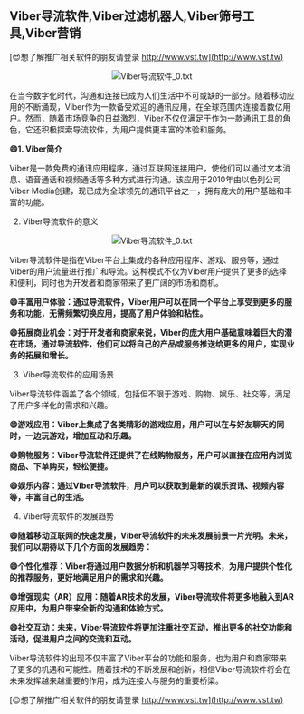 ## **Viber导流软件,Viber过滤机器人,Viber筛号工具,Viber营销**

[😍想了解推广相关软件的朋友请登录 http://www.vst.tw](http://www.vst.tw)

 <center><img src="https://vst.tw/MP4/tuiguang/png/2.png" alt="Viber导流软件_0.txt"></center>

在当今数字化时代，沟通和连接已成为人们生活中不可或缺的一部分。随着移动应用的不断涌现，Viber作为一款备受欢迎的通讯应用，在全球范围内连接着数亿用户。然而，随着市场竞争的日益激烈，Viber不仅仅满足于作为一款通讯工具的角色，它还积极探索导流软件，为用户提供更丰富的体验和服务。

**😄1. Viber简介**

Viber是一款免费的通讯应用程序，通过互联网连接用户，使他们可以通过文本消息、语音通话和视频通话等多种方式进行沟通。该应用于2010年由以色列公司Viber Media创建，现已成为全球领先的通讯平台之一，拥有庞大的用户基础和丰富的功能。

2. Viber导流软件的意义

 <center><img src="https://vst.tw/MP4/tuiguang/png/3.png" alt="Viber导流软件_0.txt"></center>

Viber导流软件是指在Viber平台上集成的各种应用程序、游戏、服务等，通过Viber的用户流量进行推广和导流。这种模式不仅为Viber用户提供了更多的选择和便利，同时也为开发者和商家带来了更广阔的市场和商机。

**😄丰富用户体验：通过导流软件，Viber用户可以在同一个平台上享受到更多的服务和功能，无需频繁切换应用，提高了用户体验和粘性。**

**😄拓展商业机会：对于开发者和商家来说，Viber的庞大用户基础意味着巨大的潜在市场，通过导流软件，他们可以将自己的产品或服务推送给更多的用户，实现业务的拓展和增长。**

3. Viber导流软件的应用场景

Viber导流软件涵盖了各个领域，包括但不限于游戏、购物、娱乐、社交等，满足了用户多样化的需求和兴趣。

**😄游戏应用：Viber上集成了各类精彩的游戏应用，用户可以在与好友聊天的同时，一边玩游戏，增加互动和乐趣。**

**😄购物服务：Viber导流软件还提供了在线购物服务，用户可以直接在应用内浏览商品、下单购买，轻松便捷。**

**😄娱乐内容：通过Viber导流软件，用户可以获取到最新的娱乐资讯、视频内容等，丰富自己的生活。**

4. Viber导流软件的发展趋势

**😄随着移动互联网的快速发展，Viber导流软件的未来发展前景一片光明。未来，我们可以期待以下几个方面的发展趋势：**

**😄个性化推荐：Viber将通过用户数据分析和机器学习等技术，为用户提供个性化的推荐服务，更好地满足用户的需求和兴趣。**

**😄增强现实（AR）应用：随着AR技术的发展，Viber导流软件将更多地融入到AR应用中，为用户带来全新的沟通和体验方式。**

**😄社交互动：未来，Viber导流软件将更加注重社交互动，推出更多的社交功能和活动，促进用户之间的交流和互动。**

Viber导流软件的出现不仅丰富了Viber平台的功能和服务，也为用户和商家带来了更多的机遇和可能性。随着技术的不断发展和创新，相信Viber导流软件将会在未来发挥越来越重要的作用，成为连接人与服务的重要桥梁。

[😍想了解推广相关软件的朋友请登录 http://www.vst.tw](http://www.vst.tw)



